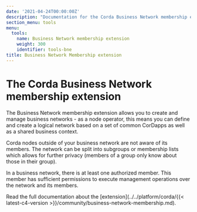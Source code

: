 ```yaml
---
date: '2021-04-24T00:00:00Z'
description: "Documentation for the Corda Business Network membership extension; this allows you to create and manage business networks"
section_menu: tools
menu:
  tools:
    name: Business Network membership extension
    weight: 300
    identifier: tools-bne
title: Business Network Membership extension
---
```


# The Corda Business Network membership extension

The Business Network membership extension allows you to create and manage business networks - as a node operator, this means you can define and create a logical network based on a set of common CorDapps as well as a shared business context.

Corda nodes outside of your business network are not aware of its members. The network can be split into subgroups or membership lists which allows for further privacy (members of a group only know about those in their group).

In a business network, there is at least one authorized member. This member has sufficient permissions to execute management operations over the network and its members.

Read the full documentation about the [extension](../../platform/corda/{{< latest-c4-version >}}/community/business-network-membership.md).
